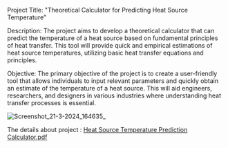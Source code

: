Project Title:
"Theoretical Calculator for Predicting Heat Source Temperature"

Description:
The project aims to develop a theoretical calculator that can predict the temperature of a heat source based on fundamental principles of heat transfer. This tool will provide quick and empirical estimations of heat source temperatures, utilizing basic heat transfer equations and principles.

Objective:
The primary objective of the project is to create a user-friendly tool that allows individuals to input relevant parameters and quickly obtain an estimate of the temperature of a heat source. This will aid engineers, researchers, and designers in various industries where understanding heat transfer processes is essential.


![Screenshot_21-3-2024_164635_](https://github.com/Priyasha21-SNU/Heat-Source-Temperature-Prediction-Calculator/assets/95346970/ce37d925-f70a-464e-92f3-526cab56ae7f)

The details about project :
[Heat Source Temperature Prediction Calculator.pdf](https://github.com/Priyasha21-SNU/Heat-Source-Temperature-Prediction-Calculator/files/14694301/Heat.Source.Temperature.Prediction.Calculator.pdf)
